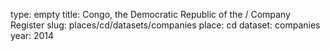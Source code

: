 type: empty
title: Congo, the Democratic Republic of the / Company Register
slug: places/cd/datasets/companies
place: cd
dataset: companies
year: 2014
